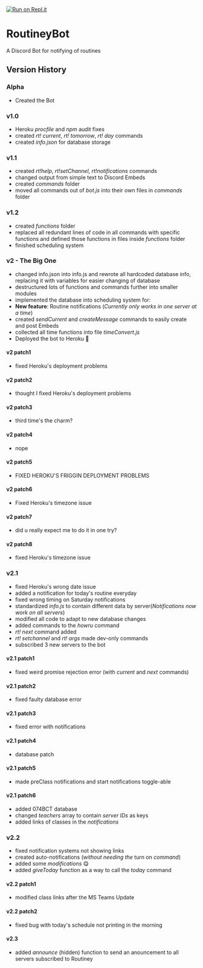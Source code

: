 [![Run on Repl.it](https://repl.it/badge/github/Kuu44/RoutineyBot)](https://repl.it/github/Kuu44/RoutineyBot)
# RoutineyBot
A Discord Bot for notifying of routines

## Version History
### Alpha
- Created the Bot
### v1.0
- Heroku _procfile_ and _npm_ audit fixes
- created _rt! current_, _rt! tomorrow_, _rt! day_ commands
- created _info.json_ for database storage
### v1.1
- created _rt!help_, _rt!setChannel_, _rt!notifications_ commands
- changed output from simple text to Discord Embeds
- created _commands_ folder
- moved all commands out of _bot.js_ into their own files in _commands_ folder
### v1.2
- created _functions_ folder
- replaced all redundant lines of code in all commands with specific functions and defined those functions in files inside _functions_ folder
- finished scheduling system
### v2 - The Big One
- changed info.json into info.js and rewrote all hardcoded database info, replacing it with variables for easier changing of database
- destructured lots of functions and commands further into smaller modules
- implemented the database into scheduling system for:
- **New feature**: Routine notifications (_Currently only works in one server at a time_)
- created _sendCurrent_ and _createMessage_ commands to easily create and post Embeds
- collected all time functions into file _timeConvert.js_
- Deployed the bot to Heroku 🎉
#### v2 patch1
- fixed Heroku's deployment problems
#### v2 patch2
- thought I fixed Heroku's deployment problems
#### v2 patch3
- third time's the charm?
#### v2 patch4
- nope
#### v2 patch5
- FIXED HEROKU'S FRIGGIN DEPLOYMENT PROBLEMS
#### v2 patch6
- Fixed Heroku's timezone issue
#### v2 patch7
- did u really expect me to do it in one try?
#### v2 patch8
- fixed Heroku's timezone issue
### v2.1
- fixed Heroku's wrong date issue
- added a notification for today's routine everyday
- fixed wrong timing on Saturday notifications
- standardized _info.js_ to contain different data by server(_Notifications now work on all servers_)
- modified all code to adapt to new database changes
- added commands to the _howru_ command
- _rt! next_ command added
- _rt! setchannel_ and _rt! args_  made dev-only commands
- subscribed 3 new servers to the bot
#### v2.1 patch1
- fixed weird promise rejection error (with _current_ and _next_ commands)
#### v2.1 patch2
- fixed faulty database error
#### v2.1 patch3
- fixed error with notifications
#### v2.1 patch4
- database patch
#### v2.1 patch5
- made preClass notifications and start notifications toggle-able
#### v2.1 patch6
- added 074BCT database
- changed _teachers_ array to contain _server IDs_ as keys
- added links of classes in the _notifications_
### v2.2
- fixed notification systems not showing links
- created auto-notifications (_without needing the_ turn on _command_)
- added some _modifications_ 😋
- added _giveToday_ function as a way to call the _today_ command
#### v2.2 patch1
- modified class links after the MS Teams Update
#### v2.2 patch2
- fixed bug with today's schedule not printing in the morning
#### v2.3
- added _announce_ (hidden) function to send an anouncement to all servers subscribed to Routiney
